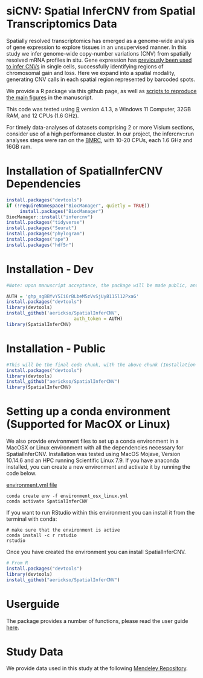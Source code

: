 # siCNV: Spatial InferCNV from Spatial Transcriptomics Data

Spatially resolved transcriptomics has emerged as a genome-wide analysis
of gene expression to explore tissues in an unsupervised manner. In this
study we infer genome-wide copy-number variations (CNV) from spatially
resolved mRNA profiles in situ. Gene expression has [previously been
used to infer CNVs](https://github.com/broadinstitute/infercnv) in
single cells, successfully identifying regions of chromosomal gain and
loss. Here we expand into a spatial modality, generating CNV calls in
each spatial region represented by barcoded spots.

We provide a R package via this github page, as well as [scripts to
reproduce the main
figures](https://github.com/aerickso/SpatialInferCNV/tree/main/FigureScripts)
in the manuscript.

This code was tested using [R](https://www.r-project.org/) version
4.1.3, a Windows 11 Computer, 32GB RAM, and 12 CPUs (1.6 GHz).

For timely data-analyses of datasets comprising 2 or more Visium
sections, consider use of a high performance cluster. In our project,
the infercnv::run analyses steps were ran on the
[BMRC](https://www.medsci.ox.ac.uk/divisional-services/support-services-1/bmrc/cluster-usage),
with 10-20 CPUs, each 1.6 GHz and 16GB ram.

# Installation of SpatialInferCNV Dependencies

``` r
install.packages("devtools")
if (!requireNamespace("BiocManager", quietly = TRUE))
     install.packages("BiocManager")
BiocManager::install("infercnv")
install.packages("tidyverse")
install.packages("Seurat")
install.packages("phylogram")
install.packages("ape")
install.packages("hdf5r")
```

# Installation - Dev

``` r
#Note: upon manuscript acceptance, the package will be made public, and thus the need for auth tokens will be removed and thus this code chunk will be deleted. For collaborators, you may need to generate your own new auth token.

AUTH = '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'
install.packages("devtools")
library(devtools)
install_github('aerickso/SpatialInferCNV',
                         auth_token = AUTH)
library(SpatialInferCNV)
```

# Installation - Public

``` r
#This will be the final code chunk, with the above chunk (Installation - Dev) deleted upon release
install.packages("devtools")
library(devtools)
install_github("aerickso/SpatialInferCNV")
library(SpatialInferCNV)
```

# Setting up a conda environment (Supported for MacOX or Linux)

We also provide environment files to set up a conda environment in a
MacOSX or Linux environment with all the dependencies necessary for
SpatialInferCNV. Installation was tested using MacOS Mojave, Version
10.14.6 and an HPC running Scientific Linux 7.9. If you have anaconda
installed, you can create a new environment and activate it by running
the code below.

[environment.yml
file](https://github.com/aerickso/SpatialInferCNV/blob/main/environment_osx_linux.yml)

    conda create env -f environment_osx_linux.yml
    conda activate SpatialInferCNV

If you want to run RStudio within this environment you can install it
from the terminal with conda:

    # make sure that the environment is active
    conda install -c r rstudio
    rstudio

Once you have created the environment you can install SpatialInferCNV.

``` r
# From R
install.packages("devtools")
library(devtools)
install_github("aerickso/SpatialInferCNV")
```

# Userguide

The package provides a number of functions, please read the user guide
[here](https://aerickso.github.io/SpatialInferCNV/).

# Study Data

We provide data used in this study at the following [Mendeley
Repository](https://data.mendeley.com/v1/datasets/svw96g68dv/draft?a=3f263217-2bd3-4a3c-8125-8c517c3a9e29).
